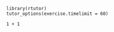 ```{r setup, include=FALSE}
library(rtutor)
tutor_options(exercise.timelimit = 60)
```

```{r addition, exercise=TRUE, exercise.timelimit = 60}
1 + 1
```